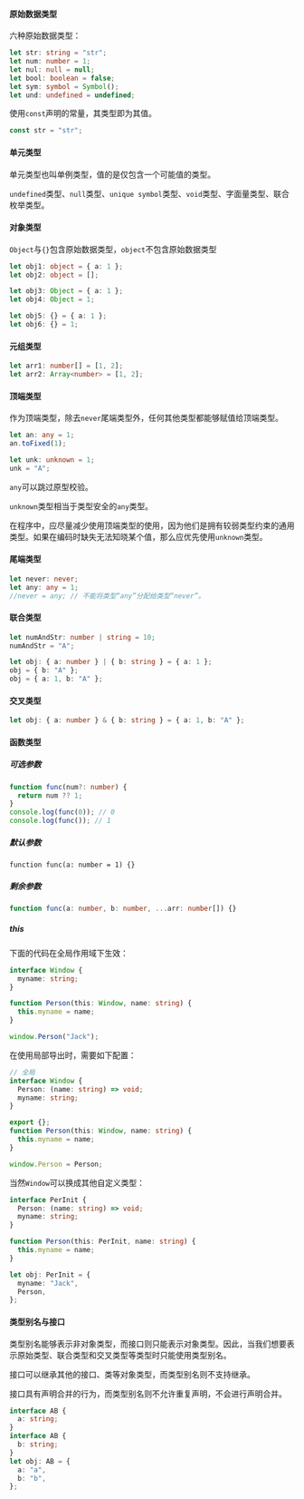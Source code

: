 #### 原始数据类型

六种原始数据类型：

```ts
let str: string = "str";
let num: number = 1;
let nul: null = null;
let bool: boolean = false;
let sym: symbol = Symbol();
let und: undefined = undefined;
```

使用`const`声明的常量，其类型即为其值。

```ts
const str = "str";
```

#### 单元类型

单元类型也叫单例类型，值的是仅包含一个可能值的类型。

`undefined`类型、`null`类型、`unique symbol`类型、`void`类型、字面量类型、联合枚举类型。

#### 对象类型

`Object`与`{}`包含原始数据类型，`object`不包含原始数据类型

```ts
let obj1: object = { a: 1 };
let obj2: object = [];

let obj3: Object = { a: 1 };
let obj4: Object = 1;

let obj5: {} = { a: 1 };
let obj6: {} = 1;
```

#### 元组类型

```ts
let arr1: number[] = [1, 2];
let arr2: Array<number> = [1, 2];
```

#### 顶端类型

作为顶端类型，除去`never`尾端类型外，任何其他类型都能够赋值给顶端类型。

```ts
let an: any = 1;
an.toFixed(1);

let unk: unknown = 1;
unk = "A";
```

`any`可以跳过原型校验。

 `unknown`类型相当于类型安全的`any`类型。

在程序中，应尽量减少使用顶端类型的使用，因为他们是拥有较弱类型约束的通用类型。如果在编码时缺失无法知晓某个值，那么应优先使用`unknown`类型。

#### 尾端类型

```ts
let never: never;
let any: any = 1;
//never = any; // 不能将类型“any”分配给类型“never”。
```

#### 联合类型

```ts
let numAndStr: number | string = 10;
numAndStr = "A";

let obj: { a: number } | { b: string } = { a: 1 };
obj = { b: "A" };
obj = { a: 1, b: "A" };
```

#### 交叉类型

```ts
let obj: { a: number } & { b: string } = { a: 1, b: "A" };
```

#### 函数类型

##### 可选参数

```ts
function func(num?: number) {
  return num ?? 1;
}
console.log(func(0)); // 0
console.log(func()); // 1   
```

##### 默认参数

```tsx
function func(a: number = 1) {}
```

##### 剩余参数

```ts
function func(a: number, b: number, ...arr: number[]) {}
```

##### this

下面的代码在全局作用域下生效：

```ts
interface Window {
  myname: string;
}

function Person(this: Window, name: string) {
  this.myname = name;
}

window.Person("Jack");
```

在使用局部导出时，需要如下配置：

```ts
// 全局
interface Window {
  Person: (name: string) => void;
  myname: string;
}
```

```ts
export {};
function Person(this: Window, name: string) {
  this.myname = name;
}

window.Person = Person;
```

当然`Window`可以换成其他自定义类型：

```ts
interface PerInit {
  Person: (name: string) => void;
  myname: string;
}

function Person(this: PerInit, name: string) {
  this.myname = name;
}

let obj: PerInit = {
  myname: "Jack",
  Person,
};
```

#### 类型别名与接口

类型别名能够表示非对象类型，而接口则只能表示对象类型。因此，当我们想要表示原始类型、联合类型和交叉类型等类型时只能使用类型别名。

接口可以继承其他的接口、类等对象类型，而类型别名则不支持继承。

接口具有声明合并的行为，而类型别名则不允许重复声明，不会进行声明合并。

```ts
interface AB {
  a: string;
}
interface AB {
  b: string;
}
let obj: AB = {
  a: "a",
  b: "b",
};
```

